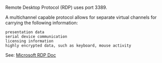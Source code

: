 Remote Desktop Protocol (RDP) uses port 3389.

A multichannel capable protocol allows for separate virtual channels for carrying the following information:

    presentation data
    serial device communication
    licensing information
    highly encrypted data, such as keyboard, mouse activity

See: [Microsoft RDP Doc](https://learn.microsoft.com/en-us/troubleshoot/windows-server/remote/understanding-remote-desktop-protocol)